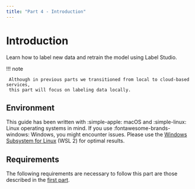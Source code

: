 ```yaml
---
title: "Part 4 - Introduction"
---
```


# Introduction

Learn how to label new data and retrain the model using Label Studio.

!!! note

     Although in previous parts we transitioned from local to cloud-based services,
     this part will focus on labeling data locally.

## Environment

This guide has been written with :simple-apple: macOS and :simple-linux: Linux
operating systems in mind. If you use :fontawesome-brands-windows: Windows, you
might encounter issues. Please use the
[Windows Subsystem for Linux](https://learn.microsoft.com/en-us/windows/wsl/)
(WSL 2) for optimal results.

## Requirements

The following requirements are necessary to follow this part are those described
in the
[first part](../part-1-local-training-and-model-evaluation/introduction.md#requirements).
